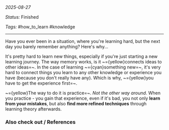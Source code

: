 *2025-08-27*

*Status:* Finished

*Tags:* #how_to_learn #knowledge 

<hr>

Have you ever been in a situation, where you're learning hard, but the next day you barely remember anything? Here's why...


It's pretty hard to learn new things, especially if you're just starting a new learning journey. The way memory works, is it ~={yellow}connects ideas to other ideas=~. In the case of learning ~={cyan}something new=~, it's very hard to connect things you learn to any other knowledge or experience you have (because you don't really have any). Which is why, ~={yellow}you have to get the experience first=~.

~={yellow}The way to do it is practice=~. *Not the other way around*. When you practice - you gain that experience, even if it's bad, you not only **learn from your mistakes**, but also **find more refined techniques** through learning theory afterwards.

### Also check out / References